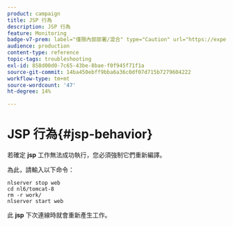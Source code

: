 ```yaml
---
product: campaign
title: JSP 行為
description: JSP 行為
feature: Monitoring
badge-v7-prem: label="僅限內部部署/混合" type="Caution" url="https://experienceleague.adobe.com/docs/campaign-classic/using/installing-campaign-classic/architecture-and-hosting-models/hosting-models-lp/hosting-models.html?lang=zh-Hant" tooltip="僅適用於內部部署和混合部署"
audience: production
content-type: reference
topic-tags: troubleshooting
exl-id: 858d00d0-7c65-43be-8bae-f0f945f71f1a
source-git-commit: 14ba450ebff9bba6a36c0df07d715b7279604222
workflow-type: tm+mt
source-wordcount: '47'
ht-degree: 14%

---
```


# JSP 行為{#jsp-behavior}



若確定 **jsp** 工作無法成功執行，您必須強制它們重新編譯。

為此，請輸入以下命令：

```
nlserver stop web
cd nl6/tomcat-8
rm -r work/
nlserver start web
```

此 **jsp** 下次連線時就會重新產生工作。
